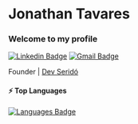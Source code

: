 # Jonathan Tavares
### Welcome to my profile

[![Linkedin Badge](https://img.shields.io/badge/-Jonathan%20Tavares-0077b5?style=flat-square&logo=Linkedin&logoColor=white&link=https://www.linkedin.com/in/jonathantvrs/)](https://www.linkedin.com/in/jonathantvrs/)
[![Gmail Badge](https://img.shields.io/badge/-jontvrs@gmail.com-d14836?style=flat-square&logo=Gmail&logoColor=white&link=mailto:jontvrs@gmail.com)](mailto:jontvrs@gmail.com)

Founder | [Dev Seridó](https://github.com/devserido)


#### ⚡ Top Languages


[![Languages Badge](https://github-readme-stats.vercel.app/api/top-langs/?username=jonathantvrs&layout=compact)](https://www.github.com/jonathantvrs/)

